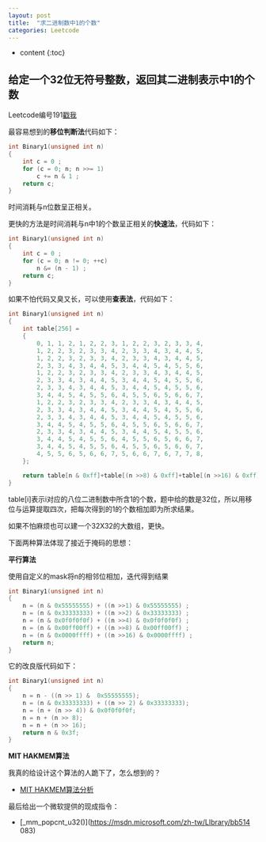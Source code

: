 ```yaml
---
layout: post
title:  "求二进制数中1的个数"
categories: Leetcode
---
```


* content
{:toc}


## 给定一个32位无符号整数，返回其二进制表示中1的个数

Leetcode编号191[戳我](https://leetcode.com/problems/Number-of-1-Bits/?tab=Description)

最容易想到的**移位判断法**代码如下：

```cpp
int Binary1(unsigned int n)
{
    int c = 0 ; 
    for (c = 0; n; n >>= 1)
        c += n & 1 ;
    return c;
}
```
时间消耗与n位数呈正相关。

更快的方法是时间消耗与n中1的个数呈正相关的**快速法**，代码如下：
```cpp
int Binary1(unsigned int n)
{
    int c = 0 ;
    for (c = 0; n != 0; ++c)
        n &= (n - 1) ;
    return c;
}
```

如果不怕代码又臭又长，可以使用**查表法**，代码如下：
```cpp
int Binary1(unsigned int n)
{ 
    int table[256] = 
    { 
        0, 1, 1, 2, 1, 2, 2, 3, 1, 2, 2, 3, 2, 3, 3, 4, 
        1, 2, 2, 3, 2, 3, 3, 4, 2, 3, 3, 4, 3, 4, 4, 5, 
        1, 2, 2, 3, 2, 3, 3, 4, 2, 3, 3, 4, 3, 4, 4, 5, 
        2, 3, 3, 4, 3, 4, 4, 5, 3, 4, 4, 5, 4, 5, 5, 6, 
        1, 2, 2, 3, 2, 3, 3, 4, 2, 3, 3, 4, 3, 4, 4, 5, 
        2, 3, 3, 4, 3, 4, 4, 5, 3, 4, 4, 5, 4, 5, 5, 6, 
        2, 3, 3, 4, 3, 4, 4, 5, 3, 4, 4, 5, 4, 5, 5, 6, 
        3, 4, 4, 5, 4, 5, 5, 6, 4, 5, 5, 6, 5, 6, 6, 7, 
        1, 2, 2, 3, 2, 3, 3, 4, 2, 3, 3, 4, 3, 4, 4, 5, 
        2, 3, 3, 4, 3, 4, 4, 5, 3, 4, 4, 5, 4, 5, 5, 6, 
        2, 3, 3, 4, 3, 4, 4, 5, 3, 4, 4, 5, 4, 5, 5, 6, 
        3, 4, 4, 5, 4, 5, 5, 6, 4, 5, 5, 6, 5, 6, 6, 7, 
        2, 3, 3, 4, 3, 4, 4, 5, 3, 4, 4, 5, 4, 5, 5, 6, 
        3, 4, 4, 5, 4, 5, 5, 6, 4, 5, 5, 6, 5, 6, 6, 7, 
        3, 4, 4, 5, 4, 5, 5, 6, 4, 5, 5, 6, 5, 6, 6, 7, 
        4, 5, 5, 6, 5, 6, 6, 7, 5, 6, 6, 7, 6, 7, 7, 8, 
    }; 

    return table[n & 0xff]+table[(n >>8) & 0xff]+table[(n >>16) & 0xff]+table[(n >>24) & 0xff];
}
```
table[i]表示i对应的八位二进制数中所含1的个数，题中给的数是32位，所以用移位与运算提取四次，把每次得到的1的个数相加即为所求结果。

如果不怕麻烦也可以建一个32X32的大数组，更快。


下面两种算法体现了接近于掩码的思想：

**平行算法**

使用自定义的mask将n的相邻位相加，迭代得到结果

```cpp
int Binary1(unsigned int n) 
{ 
    n = (n & 0x55555555) + ((n >>1) & 0x55555555) ; 
    n = (n & 0x33333333) + ((n >>2) & 0x33333333) ; 
    n = (n & 0x0f0f0f0f) + ((n >>4) & 0x0f0f0f0f) ; 
    n = (n & 0x00ff00ff) + ((n >>8) & 0x00ff00ff) ; 
    n = (n & 0x0000ffff) + ((n >>16) & 0x0000ffff) ; 
    return n; 
}
```
它的改良版代码如下：
```cpp
int Binary1(unsigned int n)
{
	n = n - ((n >> 1) &  0x55555555);
	n = (n & 0x33333333) + ((n >> 2) & 0x33333333);
	n = (n + (n >> 4)) & 0x0f0f0f0f;
	n = n + (n >> 8);
	n = n + (n >> 16);
	return n & 0x3f;
}
```

**MIT HAKMEM算法**

我真的给设计这个算法的人跪下了，怎么想到的？

* [MIT HAKMEM算法分析](http://blog.csdn.net/msquare/article/details/4536388)

最后给出一个微软提供的现成指令：
* [_mm_popcnt_u32()](https://msdn.microsoft.com/zh-tw/LIbrary/bb514 083)